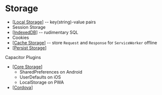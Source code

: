# Storage
* [[Local Storage][local-storage]] -- key(string)-value pairs 
* Session Storage
* [[IndexedDB][indexeddb]] -- rudimentary SQL
* Cookies
* [[Cache Storage][cacheapi]] --  store `Request` and `Response` for `ServiceWorker` offline
* [[Persist Storage][persistent-storage]]

Capacitor Plugins
* [[Core Storage][capacitor-storage]]
    * SharedPreferences on Android
    * UserDefaults on iOS
    * LocalStorage on PWA
* [[Cordova][cordova-sqlite]]


[cacheapi]: https://web.dev/cache-api-quick-guide/
[local-storage]: https://developers.google.com/web/tools/chrome-devtools/storage/localstorage?hl=en
[indexeddb]: https://developers.google.com/web/ilt/pwa/working-with-indexeddb
[persistent-storage]: https://web.dev/persistent-storage/
[capacitor-storage]: https://capacitorjs.com/docs/apis/storage
[cordova-sqlite]: https://github.com/storesafe/cordova-sqlite-storage